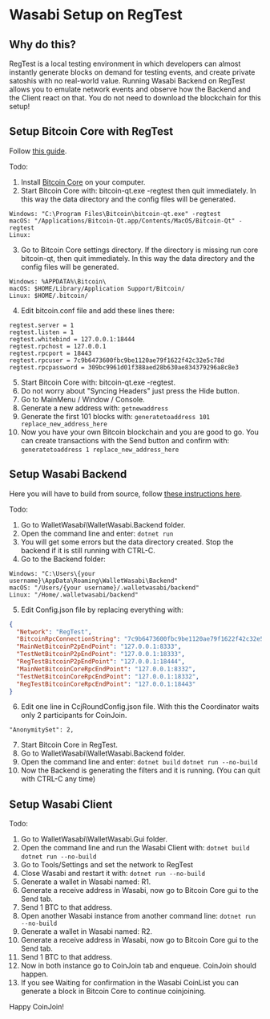 # Wasabi Setup on RegTest

## Why do this?

RegTest is a local testing environment in which developers can almost instantly generate blocks on demand for testing events, and create private satoshis with no real-world value. Running Wasabi Backend on RegTest allows you to emulate network events and observe how the Backend and the Client react on that.
You do not need to download the blockchain for this setup!

## Setup Bitcoin Core with RegTest

Follow [this guide](https://bitcoin.org/en/developer-examples#regtest-mode).

Todo:

1. Install [Bitcoin Core](https://bitcoin.org/en/bitcoin-core/) on your computer.
2. Start Bitcoin Core with: bitcoin-qt.exe -regtest then quit immediately. In this way the data directory and the config files will be generated.
```
Windows: "C:\Program Files\Bitcoin\bitcoin-qt.exe" -regtest
macOS: "/Applications/Bitcoin-Qt.app/Contents/MacOS/Bitcoin-Qt" -regtest
Linux:
```
3. Go to Bitcoin Core settings directory. If the directory is missing run core bitcoin-qt, then quit immediately. In this way the data directory and the config files will be generated.
```
Windows: %APPDATA%\Bitcoin\
macOS: $HOME/Library/Application Support/Bitcoin/
Linux: $HOME/.bitcoin/
```
4. Edit bitcoin.conf file and add these lines there:
```
regtest.server = 1
regtest.listen = 1
regtest.whitebind = 127.0.0.1:18444
regtest.rpchost = 127.0.0.1
regtest.rpcport = 18443
regtest.rpcuser = 7c9b6473600fbc9be1120ae79f1622f42c32e5c78d
regtest.rpcpassword = 309bc9961d01f388aed28b630ae834379296a8c8e3
```
5. Start Bitcoin Core with: bitcoin-qt.exe -regtest.
6. Do not worry about "Syncing Headers" just press the Hide button.
7. Go to MainMenu / Window / Console.
8. Generate a new address with:
`getnewaddress`
9. Generate the first 101 blocks with:
`generatetoaddress 101 replace_new_address_here`
10. Now you have your own Bitcoin blockchain and you are good to go. You can create transactions with the Send button and confirm with:
`generatetoaddress 1 replace_new_address_here`

## Setup Wasabi Backend

Here you will have to build from source, follow [these instructions here](https://github.com/zkSNACKs/WalletWasabi#build-from-source-code).

Todo:
1. Go to WalletWasabi\WalletWasabi.Backend folder.
2. Open the command line and enter:
`dotnet run`
3. You will get some errors but the data directory created. Stop the backend if it is still running with CTRL-C.
4. Go to the Backend folder:
```
Windows: "C:\Users\{your username}\AppData\Roaming\WalletWasabi\Backend"
macOS: "/Users/{your username}/.walletwasabi/backend"
Linux: "/Home/.walletwasabi/backend"
```
5. Edit Config.json file by replacing everything with:
```json
{
  "Network": "RegTest",
  "BitcoinRpcConnectionString": "7c9b6473600fbc9be1120ae79f1622f42c32e5c78d:309bc9961d01f388aed28b630ae834379296a8c8e3",
  "MainNetBitcoinP2pEndPoint": "127.0.0.1:8333",
  "TestNetBitcoinP2pEndPoint": "127.0.0.1:18333",
  "RegTestBitcoinP2pEndPoint": "127.0.0.1:18444",
  "MainNetBitcoinCoreRpcEndPoint": "127.0.0.1:8332",
  "TestNetBitcoinCoreRpcEndPoint": "127.0.0.1:18332",
  "RegTestBitcoinCoreRpcEndPoint": "127.0.0.1:18443"
}
```
6. Edit one line in CcjRoundConfig.json file. With this the Coordinator waits only 2 participants for CoinJoin.
```
"AnonymitySet": 2,
```
7. Start Bitcoin Core in RegTest.
8. Go to WalletWasabi\WalletWasabi.Backend folder.
9. Open the command line and enter:
`dotnet build`
`dotnet run --no-build`
10. Now the Backend is generating the filters and it is running. (You can quit with CTRL-C any time)

## Setup Wasabi Client

Todo:

1. Go to WalletWasabi\WalletWasabi.Gui folder.
2. Open the command line and run the Wasabi Client with:
`dotnet build`
`dotnet run --no-build`
3. Go to Tools/Settings and set the network to RegTest
4. Close Wasabi and restart it with:
`dotnet run --no-build`
5. Generate a wallet in Wasabi named: R1.
6. Generate a receive address in Wasabi, now go to Bitcoin Core gui to the Send tab.
7. Send 1 BTC to that address.
8. Open another Wasabi instance from another command line:
`dotnet run --no-build`
9. Generate a wallet in Wasabi named: R2.
10. Generate a receive address in Wasabi, now go to Bitcoin Core gui to the Send tab.
11. Send 1 BTC to that address.
12. Now in both instance go to CoinJoin tab and enqueue. CoinJoin should happen.
13. If you see Waiting for confirmation in the Wasabi CoinList you can generate a block in Bitcoin Core to continue coinjoining.

Happy CoinJoin!

